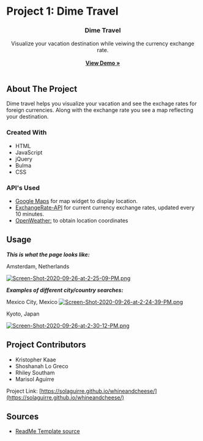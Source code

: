 # Project 1: Dime Travel
<p align="center">
<i class="fas fa-globe-americas"></i>

  <h3 align="center"><strong> Dime Travel</strong></h3>

  <p align="center">
    Visualize your vacation destination while veiwing the currency exchange rate.
    <br />
    <br />
    <a href="https://github.com/solaguirre/whineandcheese"><strong>View Demo »</strong></a>
    <br />
    <br />
   
  </p>
</p>

## About The Project

Dime travel helps you visualize your vacation and see the exchage rates for foreign currencies. Along with the exchange rate you see a map reflecting your destination. 

### Created With

* HTML
* JavaScript
* jQuery
* Bulma
* CSS

### API's Used

* [Google Maps](https://cloud.google.com/maps-platform/?utm_source=google&utm_medium=cpc&utm_campaign=FY18-Q2-global-demandgen-paidsearchonnetworkhouseads-cs-maps_contactsal_saf&utm_content=text-ad-none-none-DEV_c-CRE_460848633508-ADGP_Hybrid+%7C+AW+SEM+%7C+BKWS+~+Google+Maps+API-KWID_43700033921822021-aud-599437144768:kwd-335425467-userloc_9030231&utm_term=KW_google%20maps%20api-ST_google+maps+api&gclid=Cj0KCQjwzbv7BRDIARIsAM-A6-2WYiMOdTkT-eh_ghI-3G5tMAPLEBAlds8UWj7npULaolKHlBIiAYwaAkSGEALw_wcB) for map widget to display location.
* [ExchangeRate-API](https://www.exchangerate-api.com/) for current currency exchange rates, updated every 10 minutes.
* [OpenWeather:](https://openweathermap.org/) to obtain location coordinates

## Usage

***This is what the page looks like:***

Amsterdam, Netherlands

[![Screen-Shot-2020-09-26-at-2-25-09-PM.png](https://i.postimg.cc/kGnHbMgq/Screen-Shot-2020-09-26-at-2-25-09-PM.png)](https://postimg.cc/8J0w8Sv0)

***Examples of different city/country searches:***

Mexico City, Mexico
[![Screen-Shot-2020-09-26-at-2-24-39-PM.png](https://i.postimg.cc/yNL3Hv3j/Screen-Shot-2020-09-26-at-2-24-39-PM.png)](https://postimg.cc/5HF2553Q)

Kyoto, Japan

[![Screen-Shot-2020-09-26-at-2-30-12-PM.png](https://i.postimg.cc/MK4wfLgN/Screen-Shot-2020-09-26-at-2-30-12-PM.png)](https://postimg.cc/HVQRf6Y9)

## Project Contributors

* Kristopher Kaae
* Shoshanah Lo Greco
* Rhiley Southam
* Marisol Aguirre

Project Link: [https://solaguirre.github.io/whineandcheese/](https://solaguirre.github.io/whineandcheese/)

## Sources

* [ReadMe Template source](https://github.com/othneildrew/Best-README-Template)


